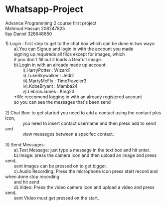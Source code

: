 # Whatsapp-Project
Advance Programming 2 course first project<br />
Mahmud Hassan 208247825<br />
Ilay Daniel 326646650<br />

1).Login : first step to get to the chat box which can be done in two ways:<br />
&emsp;&emsp;a).You can Signup and login in with the account you made<br />
&emsp;&emsp;signing up requireds all filds except for images, which<br />
&emsp;&emsp;if you don't fill out it loads a Deafult image.<br />
&emsp;&emsp;b).Login in with an already made up account:<br />
&emsp;&emsp;&emsp;&emsp;i).HarryPotter : Wizard1<br />
&emsp;&emsp;&emsp;&emsp;ii).LukeSkywalker : Jedi2<br />
&emsp;&emsp;&emsp;&emsp;iii).MartyMcFly : TimeTraveler3<br />
&emsp;&emsp;&emsp;&emsp;iv).KobeBryant : Mamba24<br />
&emsp;&emsp;&emsp;&emsp;v).LebronJames : King23<br />
&emsp;&emsp;*We reccomend logging in with an already registered account<br />
&emsp;&emsp;so you can see the messages that's been send<br />
<br />
2).Chat Box: to get started you need to add a contact using the contact plus icon,<br />
&emsp;&emsp;&emsp;&emsp;you need to insert contact username and then press add to send and<br />
&emsp;&emsp;&emsp;&emsp;view messages between a specifec contact.<br />
      <br />
3).Send Messages:<br />
&emsp;&emsp;a).Text Message: just type a message in the text box and hit enter.<br />
&emsp;&emsp;b).Image: press the camera icon and then upload an image and press send,<br />
&emsp;&emsp;sent images can be pressed on to get bigger.<br />
&emsp;&emsp;c).Audio Recording: Press the microphone icon press start record and when done stop recording<br />
&emsp;&emsp;and hit send<br />
&emsp;&emsp;d).Video: Press the video camera icon and upload a video and press send,<br />
&emsp;&emsp;sent Video must get pressed on the start.<br />


        
